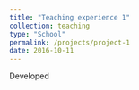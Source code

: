 ```yaml
---
title: "Teaching experience 1"
collection: teaching
type: "School"
permalink: /projects/project-1
date: 2016-10-11
---
```


Developed